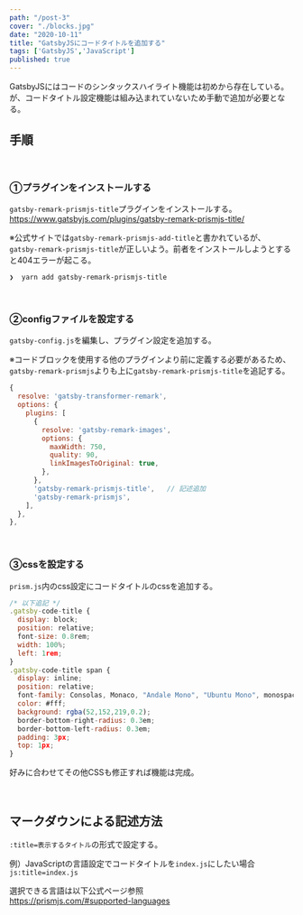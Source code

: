 ```yaml
---
path: "/post-3"
cover: "./blocks.jpg"
date: "2020-10-11"
title: "GatsbyJSにコードタイトルを追加する"
tags: ['GatsbyJS','JavaScript']
published: true
---
```


GatsbyJSにはコードのシンタックスハイライト機能は初めから存在している。<br>
が、コードタイトル設定機能は組み込まれていないため手動で追加が必要となる。

## 手順

<br>

### ①プラグインをインストールする
 
`gatsby-remark-prismjs-title`プラグインをインストールする。<br>
https://www.gatsbyjs.com/plugins/gatsby-remark-prismjs-title/

※公式サイトでは`gatsby-remark-prismjs-add-title`と書かれているが、`gatsby-remark-prismjs-title`が正しいよう。前者をインストールしようとすると404エラーが起こる。

```shell:title=zsh
❯  yarn add gatsby-remark-prismjs-title
```

<br>

### ②configファイルを設定する

`gatsby-config.js`を編集し、プラグイン設定を追加する。

※コードブロックを使用する他のプラグインより前に定義する必要があるため、`gatsby-remark-prismjs`よりも上に`gatsby-remark-prismjs-title`を追記する。

```js:title=gatsby-config.js
{
  resolve: 'gatsby-transformer-remark',
  options: {
    plugins: [
      {
        resolve: 'gatsby-remark-images',
        options: {
          maxWidth: 750,
          quality: 90,
          linkImagesToOriginal: true,
        },
      },
      'gatsby-remark-prismjs-title',   // 記述追加
      'gatsby-remark-prismjs',
    ],
  },
},
```

<br>

### ③cssを設定する

`prism.js`内のcss設定にコードタイトルのcssを追加する。


```css:title=prism.js
/* 以下追記 */
.gatsby-code-title {
  display: block;
  position: relative;
  font-size: 0.8rem;
  width: 100%;
  left: 1rem;
}
.gatsby-code-title span {
  display: inline;
  position: relative;
  font-family: Consolas, Monaco, "Andale Mono", "Ubuntu Mono", monospace;
  color: #fff;
  background: rgba(52,152,219,0.2);
  border-bottom-right-radius: 0.3em;
  border-bottom-left-radius: 0.3em;
  padding: 3px;
  top: 1px;
}
```

好みに合わせてその他CSSも修正すれば機能は完成。

<br>

## マークダウンによる記述方法

`:title=表示するタイトル`の形式で設定する。

例）JavaScriptの言語設定でコードタイトルを`index.js`にしたい場合<br>
`js:title=index.js`

選択できる言語は以下公式ページ参照<br>
https://prismjs.com/#supported-languages
